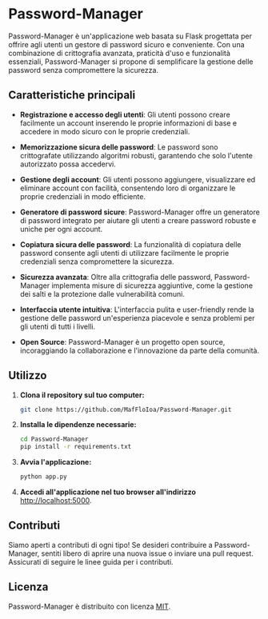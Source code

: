 # Password-Manager

Password-Manager è un'applicazione web basata su Flask progettata per offrire agli utenti un gestore di password sicuro e conveniente. Con una combinazione di crittografia avanzata, praticità d'uso e funzionalità essenziali, Password-Manager si propone di semplificare la gestione delle password senza compromettere la sicurezza.

## Caratteristiche principali

- **Registrazione e accesso degli utenti**: Gli utenti possono creare facilmente un account inserendo le proprie informazioni di base e accedere in modo sicuro con le proprie credenziali.

- **Memorizzazione sicura delle password**: Le password sono crittografate utilizzando algoritmi robusti, garantendo che solo l'utente autorizzato possa accedervi.

- **Gestione degli account**: Gli utenti possono aggiungere, visualizzare ed eliminare account con facilità, consentendo loro di organizzare le proprie credenziali in modo efficiente.

- **Generatore di password sicure**: Password-Manager offre un generatore di password integrato per aiutare gli utenti a creare password robuste e uniche per ogni account.

- **Copiatura sicura delle password**: La funzionalità di copiatura delle password consente agli utenti di utilizzare facilmente le proprie credenziali senza compromettere la sicurezza.

- **Sicurezza avanzata**: Oltre alla crittografia delle password, Password-Manager implementa misure di sicurezza aggiuntive, come la gestione dei salti e la protezione dalle vulnerabilità comuni.

- **Interfaccia utente intuitiva**: L'interfaccia pulita e user-friendly rende la gestione delle password un'esperienza piacevole e senza problemi per gli utenti di tutti i livelli.

- **Open Source**: Password-Manager è un progetto open source, incoraggiando la collaborazione e l'innovazione da parte della comunità.

## Utilizzo

1. **Clona il repository sul tuo computer:**

    ```bash
    git clone https://github.com/MafFloIoa/Password-Manager.git
    ```

2. **Installa le dipendenze necessarie:**

    ```bash
    cd Password-Manager
    pip install -r requirements.txt
    ```

3. **Avvia l'applicazione:**

    ```bash
    python app.py
    ```

4. **Accedi all'applicazione nel tuo browser all'indirizzo** [http://localhost:5000](http://localhost:5000).

## Contributi

Siamo aperti a contributi di ogni tipo! Se desideri contribuire a Password-Manager, sentiti libero di aprire una nuova issue o inviare una pull request. Assicurati di seguire le linee guida per i contributi.

## Licenza

Password-Manager è distribuito con licenza [MIT](LICENSE).
